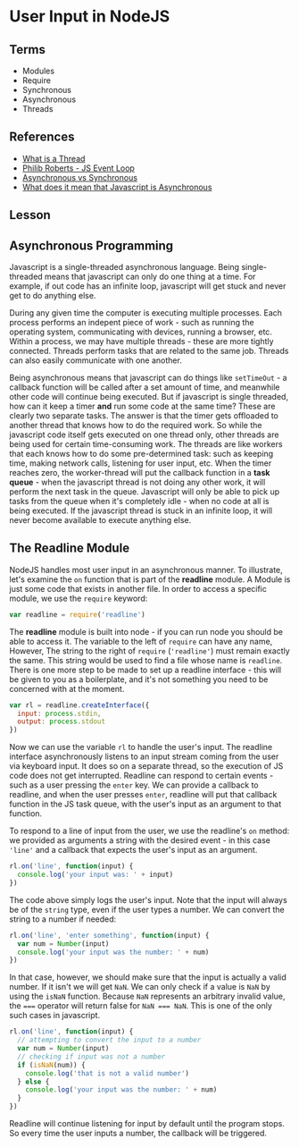 # User Input in NodeJS

## Terms

* Modules
* Require
* Synchronous
* Asynchronous
* Threads

## References

* [What is a Thread](https://stackoverflow.com/questions/5201852/what-is-a-thread-really)
* [Philib Roberts - JS Event Loop](https://2014.jsconf.eu/speakers/philip-roberts-what-the-heck-is-the-event-loop-anyway.html)
* [Asynchronous vs Synchronous](https://stackoverflow.com/questions/748175/asynchronous-vs-synchronous-execution-what-does-it-really-mean)
* [What does it mean that Javascript is Asynchronous](https://www.quora.com/What-does-it-mean-that-Javascript-is-asynchronous)

## Lesson

## Asynchronous Programming

Javascript is a single-threaded asynchronous language. Being single-threaded means that javascript can only do one thing at a time.  For example, if out code has an infinite loop, javascript will get stuck and never get to do anything else.

During any given time the computer is executing multiple processes. Each process performs an indepent piece of work - such as running the operating system, communicating with devices, running a browser, etc. Within a process, we may have multiple threads - these are more tightly connected. Threads perform tasks that are related to the same job. Threads can also easily communicate with one another.

Being asynchronous means that javascript can do things like `setTimeOut` - a callback function will be called after a set amount of time, and meanwhile other code will continue being executed. But if javascript is single threaded, how can it keep a timer **and** run some code at the same time? These are clearly two separate tasks. The answer is that the timer gets offloaded to another thread that knows how to do the required work. So while the javascript code itself gets executed on one thread only, other threads are being used for certain time-consuming work. The threads are like workers that each knows how to do some pre-determined task: such as keeping time, making network calls, listening for user input, etc. When the timer reaches zero, the worker-thread will put the callback function in a **task queue** - when the javascript thread is not doing any other work, it will perform the next task in the queue. Javascript will only be able to pick up tasks from the queue when it's completely idle - when no code at all is being executed. If the javascript thread is stuck in an infinite loop, it will never become available to execute anything else.

## The Readline Module

NodeJS handles most user input in an asynchronous manner. To illustrate, let's examine the `on` function that is part of the **readline** module. A Module is just some code that exists in another file. In order to access a specific module, we use the `require` keyword:

```js
var readline = require('readline')
```

The **readline** module is built into node - if you can run node you should be able to access it. The variable to the left of `require` can have any name, However, The string to the right of `require` (`'readline'`) must remain exactly the same. This string would be used to find a file whose name is `readline`. There is one more step to be made to set up a readline interface - this will be given to you as a boilerplate, and it's not something you need to be concerned with at the moment.

```js
var rl = readline.createInterface({
  input: process.stdin,
  output: process.stdout
})
```

Now we can use the variable `rl` to handle the user's input. The readline interface asynchronously listens to an input stream coming from the user via keyboard input. It does so on a separate thread, so the execution of JS code does not get interrupted. Readline can respond to certain events - such as a user pressing the `enter` key. We can provide a callback to readline, and when the user presses `enter`, readline will put that callback function in the JS task queue, with the user's input as an argument to that function.

To respond to a line of input from the user, we use the readline's `on` method: we provided as arguments a string with the desired event - in this case `'line'` and a callback that expects the user's input as an argument.

```js
rl.on('line', function(input) {
  console.log('your input was: ' + input)
})
```

The code above simply logs the user's input. Note that the input will always be of the `string` type, even if the user types a number. We can convert the string to a number if needed:

```js
rl.on('line', 'enter something', function(input) {
  var num = Number(input)
  console.log('your input was the number: ' + num)
})
```

In that case, however, we should make sure that the input is actually a valid number. If it isn't we will get `NaN`. We can only check if a value is `NaN` by using the `isNaN` function. Because `NaN` represents an arbitrary invalid value, the `===` operator will return false for `NaN === NaN`. This is one of the only such cases in javascript.

```js
rl.on('line', function(input) {
  // attempting to convert the input to a number
  var num = Number(input)
  // checking if input was not a number
  if (isNaN(num)) {
    console.log('that is not a valid number')
  } else {
    console.log('your input was the number: ' + num)
  }
})
```

Readline will continue listening for input by default until the program stops. So every time the user inputs a number, the callback will be triggered.
